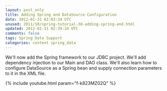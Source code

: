 ```yaml
---           
layout: post_only
title: Adding Spring and DataSource Configuration
date: 2012-01-31 02:03:24 UTC
unused: 2011/10/spring-tutorial-38-adding-spring-and.html
updated: 2012-01-31 02:39:24 UTC
comments: false
tags: Spring Data Support
categories: content spring_data
---
```


We'll now add the Spring framework to our JDBC project. We'll add dependency injection to our Main and DAO class. We'll also learn how to configure DataSource as a Spring bean and supply connection parameters to it in the XML file.

{% include youtube.html param="f-k823MZ02Q" %}